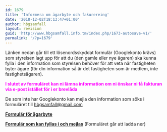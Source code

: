 ```yaml
---
id: 1679
title: 'Informera om ägarbyte och fakurereing'
date: '2018-12-02T18:13:47+01:00'
author: hbgsamfall
layout: revision
guid: 'http://www.hbgsamfall.info.tm/index.php/1673-autosave-v1/'
permalink: '/?p=1679'
---
```


Länken nedan går till ett lösenordsskyddat formulär (Googlekonto krävs) som styrelsen lagt upp för att du (den gamle eller nye ägaren) ska kunna fylla i den information som styrelsen behöver för att veta när fastigheten byter ägare (för din information så är det fastigheten som är medlem, inte fastighetsägaren).

<span style="color: #ff00ff;">**I slutet av formuläret kan ni lämna information om ni önskar ni få fakturan via e-post istället för i er brevlåda**</span>

De som inte har Googlekonto kan mejla den information som söks i formuläret till hbgsamfall@gmail.com

[**Formulär för ägarbyte**](https://drive.google.com/open?id=18Goob2W3E8hGthVvIGM53WmRepJTFPogsWhvh-mnGy0)

**[Formulär som kan fyllas i och mejlas](/wp-content/uploads/2018/12/Ägarbyte-med-e-faktura.docx)** (Formuläret går att ladda ner)